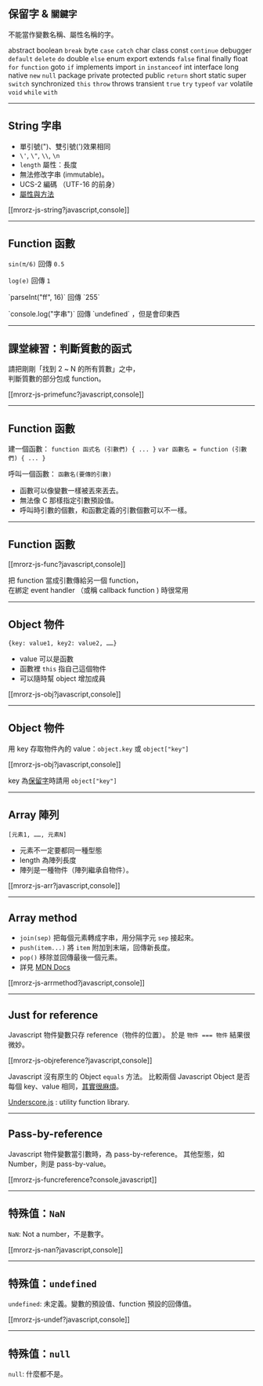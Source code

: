 保留字 & `關鍵字`
-----------
不能當作變數名稱、屬性名稱的字。

abstract boolean `break` byte `case` `catch` char class const `continue`
debugger `default` `delete` `do` double `else` enum export extends
`false` final finally float `for` `function`
goto `if` implements import `in` `instanceof` int
interface long native `new` `null` package private protected public `return`
short static super `switch` synchronized
`this` `throw` throws transient `true` `try` `typeof`
`var` volatile `void` `while` `with`


---

String 字串
-----------

* 單引號(")、雙引號(')效果相同
* `\'`,  `\"`, `\\`,  `\n`
* `length` 屬性：長度
* 無法修改字串 (immutable)。
* UCS-2 編碼 （UTF-16 的前身）
* [屬性與方法](https://developer.mozilla.org/en/JavaScript/Reference/Global_Objects/String#String_instances)

[[mrorz-js-string?javascript,console]]

---

Function 函數
-----------

<div class="fragment">

`sin(π/6)` 回傳 `0.5` <br>

`log(e)` 回傳 `1`

</div>

<p class="fragment">
`parseInt("ff", 16)` 回傳 `255`
</p>

<p class="fragment">
`console.log("字串")` 回傳 `undefined` ，但是會印東西
</p>


---

課堂練習：判斷質數的函式
--------------------

請把剛剛「找到 2 ~ N 的所有質數」之中，<br>判斷質數的部分包成 function。

[[mrorz-js-primefunc?javascript,console]]

---

Function 函數
-----------

建一個函數：
`function 函式名 (引數們) { ... }`
`var 函數名 = function (引數們) { ... }`

呼叫一個函數：
`函數名(要傳的引數)`

<ul class="fragment">
  <li>函數可以像變數一樣被丟來丟去。</li>
  <li>無法像 C 那樣指定引數預設值。</li>
  <li>呼叫時引數的個數，和函數定義的引數個數可以不一樣。</li>
</ul>


---

Function 函數
-----------

[[mrorz-js-func?javascript,console]]

把 function 當成引數傳給另一個 function，<br>在綁定 event handler （或稱 callback function ) 時很常用


---

Object 物件
-----------
`{key: value1, key2: value2, ……}`

* value 可以是函數
* 函數裡 `this` 指自己這個物件
* 可以隨時幫 object 增加成員

[[mrorz-js-obj?javascript,console]]

---

Object 物件
-----------
用 key 存取物件內的 value：`object.key` 或 `object["key"]`

[[mrorz-js-obj?javascript,console]]

key 為[保留字](#reserved)時請用 `object["key"]`


---

Array 陣列
-----------
`[元素1, ……, 元素N]`

* 元素不一定要都同一種型態
* length 為陣列長度
* 陣列是一種物件（陣列繼承自物件）。

[[mrorz-js-arr?javascript,console]]

---

Array method
-----------

* `join(sep)` 把每個元素轉成字串，用分隔字元 `sep` 接起來。
* `push(item...)` 將 `item` 附加到末端，回傳新長度。
* `pop()` 移除並回傳最後一個元素。
* 詳見 [MDN Docs](https://developer.mozilla.org/en/JavaScript/Reference/Global_Objects/Array#Array_instances)

[[mrorz-js-arrmethod?javascript,console]]

---

Just for reference
-----------

Javascript 物件變數只存 reference（物件的位置）。
於是 `物件 === 物件` 結果很微妙。

[[mrorz-js-objreference?javascript,console]]

Javascript 沒有原生的 Object `equals` 方法。
比較兩個 Javascript Object 是否每個 key、value 相同，[其實很麻煩](http://stackoverflow.com/questions/201183/how-do-you-determine-equality-for-two-javascript-objects)。

[Underscore.js](http://underscorejs.org) : utility function library.


---

Pass-by-reference
-----------

Javascript 物件變數當引數時，為 pass-by-reference。
其他型態，如 Number，則是 pass-by-value。

[[mrorz-js-funcreference?console,javascript]]

---

特殊值：`NaN`
-----------
`NaN`: Not a number，不是數字。

[[mrorz-js-nan?javascript,console]]

---

特殊值：`undefined`
-----

`undefined`: 未定義。變數的預設值、function 預設的回傳值。

[[mrorz-js-undef?javascript,console]]

---

特殊值：`null`
-----

`null`: 什麼都不是。
